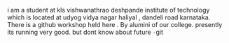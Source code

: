 i am a student at kls vishwanathrao deshpande institute of technology which is located at udyog vidya nagar haliyal , dandeli road karnataka.
There is a github workshop held here .
By alumini of our college.
presently its running very good.
but dont know about future `-`git 
